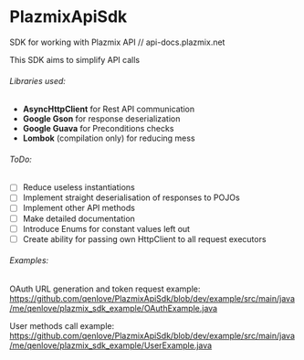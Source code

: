 # PlazmixApiSdk
SDK for working with Plazmix API // api-docs.plazmix.net

This SDK aims to simplify API calls

###### Libraries used:
- **AsyncHttpClient** for Rest API communication
- **Google Gson** for response deserialization
- **Google Guava** for Preconditions checks
- **Lombok** (compilation only) for reducing mess

###### ToDo:
- [ ] Reduce useless instantiations
- [ ] Implement straight deserialisation of responses to POJOs
- [ ] Implement other API methods
- [ ] Make detailed documentation
- [ ] Introduce Enums for constant values left out
- [ ] Create ability for passing own HttpClient to all request executors

###### Examples:
OAuth URL generation and token request example:
https://github.com/qenlove/PlazmixApiSdk/blob/dev/example/src/main/java/me/qenlove/plazmix_sdk_example/OAuthExample.java

User methods call example:
https://github.com/qenlove/PlazmixApiSdk/blob/dev/example/src/main/java/me/qenlove/plazmix_sdk_example/UserExample.java
